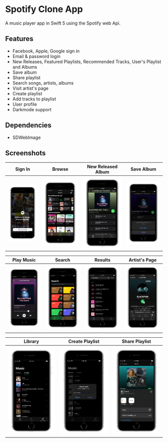 # Spotify Clone App

A music player app in Swift 5 using the Spotify web Api.

## Features

- Facebook, Apple, Google sign in
- Email & password login
- New Releases, Featured Playlists, Recommended Tracks, User's Playlist and Albums
- Save album
- Share playlist
- Search songs, artists, albums
- Visit artist's page
- Create playlist
- Add tracks to playlist
- User profile
- Darkmode support


## Dependencies
- SDWebImage

## Screenshots


| Sign In | Browse | New Released Album| Save Album | 
| --- | --- | --- | --- | 
| ![](https://github.com/jervygu/app-spotify/blob/master/screenshots/Simulator%20Screen%20Shot%20-%20iPhone%208%20-%20a.png) | ![](https://github.com/jervygu/app-spotify/blob/master/screenshots/Simulator%20Screen%20Shot%20-%20iPhone%208%20-%20b.png) | ![](https://github.com/jervygu/app-spotify/blob/master/screenshots/Simulator%20Screen%20Shot%20-%20iPhone%208%20-%20c.png) | ![](https://github.com/jervygu/app-spotify/blob/master/screenshots/Simulator%20Screen%20Shot%20-%20iPhone%208%20-%20d.png) |

| Play Music | Search | Results | Artist's Page |  
| --- | --- | --- | --- | 
| ![](https://github.com/jervygu/app-spotify/blob/master/screenshots/Simulator%20Screen%20Shot%20-%20iPhone%208%20-%20e.png) | ![](https://github.com/jervygu/app-spotify/blob/master/screenshots/Simulator%20Screen%20Shot%20-%20iPhone%208%20-%20f.png) | ![](https://github.com/jervygu/app-spotify/blob/master/screenshots/Simulator%20Screen%20Shot%20-%20iPhone%208%20-%20g.png) | ![](https://github.com/jervygu/app-spotify/blob/master/screenshots/Simulator%20Screen%20Shot%20-%20iPhone%208%20-%20h.png) |

| Library | Create Playlist | Share Playlist |   
| --- | --- | --- | 
| ![](https://github.com/jervygu/app-spotify/blob/master/screenshots/Simulator%20Screen%20Shot%20-%20iPhone%208%20-%20i.png) | ![](https://github.com/jervygu/app-spotify/blob/master/screenshots/Simulator%20Screen%20Shot%20-%20iPhone%208%20-%20j.png) | ![](https://github.com/jervygu/app-spotify/blob/master/screenshots/Simulator%20Screen%20Shot%20-%20iPhone%208%20-%20k.png) |
